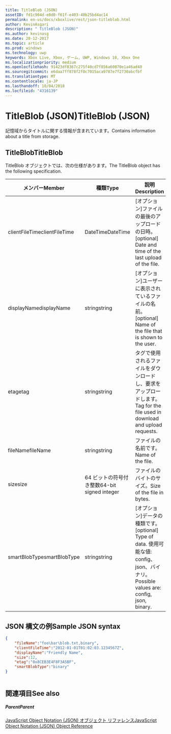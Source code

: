 ```yaml
---
title: TitleBlob (JSON)
assetID: fd1c904d-e8d0-f61f-e403-40b25bd4ac14
permalink: en-us/docs/xboxlive/rest/json-titleblob.html
author: KevinAsgari
description: " TitleBlob (JSON)"
ms.author: kevinasg
ms.date: 20-12-2017
ms.topic: article
ms.prod: windows
ms.technology: uwp
keywords: Xbox Live, Xbox, ゲーム, UWP, Windows 10, Xbox One
ms.localizationpriority: medium
ms.openlocfilehash: 91423df8367c275f40cd7f856a60070e1a46ad40
ms.sourcegitcommit: e6daa7ff878f2f0c7015aca9787e7f2730abcfbf
ms.translationtype: MT
ms.contentlocale: ja-JP
ms.lasthandoff: 10/04/2018
ms.locfileid: "4316139"
---
```

# <a name="titleblob-json"></a><span data-ttu-id="855b7-104">TitleBlob (JSON)</span><span class="sxs-lookup"><span data-stu-id="855b7-104">TitleBlob (JSON)</span></span>
<span data-ttu-id="855b7-105">記憶域からタイトルに関する情報が含まれています。</span><span class="sxs-lookup"><span data-stu-id="855b7-105">Contains information about a title from storage.</span></span> 
<a id="ID4EP"></a>

 
## <a name="titleblob"></a><span data-ttu-id="855b7-106">TitleBlob</span><span class="sxs-lookup"><span data-stu-id="855b7-106">TitleBlob</span></span>
 
<span data-ttu-id="855b7-107">TitleBlob オブジェクトでは、次の仕様があります。</span><span class="sxs-lookup"><span data-stu-id="855b7-107">The TitleBlob object has the following specification.</span></span>
 
| <span data-ttu-id="855b7-108">メンバー</span><span class="sxs-lookup"><span data-stu-id="855b7-108">Member</span></span>| <span data-ttu-id="855b7-109">種類</span><span class="sxs-lookup"><span data-stu-id="855b7-109">Type</span></span>| <span data-ttu-id="855b7-110">説明</span><span class="sxs-lookup"><span data-stu-id="855b7-110">Description</span></span>| 
| --- | --- | --- | 
| <span data-ttu-id="855b7-111">clientFileTime</span><span class="sxs-lookup"><span data-stu-id="855b7-111">clientFileTime</span></span>| <span data-ttu-id="855b7-112">DateTime</span><span class="sxs-lookup"><span data-stu-id="855b7-112">DateTime</span></span>| <span data-ttu-id="855b7-113">[オプション]ファイルの最後のアップロードの日時。</span><span class="sxs-lookup"><span data-stu-id="855b7-113">[optional] Date and time of the last upload of the file.</span></span>| 
| <span data-ttu-id="855b7-114">displayName</span><span class="sxs-lookup"><span data-stu-id="855b7-114">displayName</span></span>| <span data-ttu-id="855b7-115">string</span><span class="sxs-lookup"><span data-stu-id="855b7-115">string</span></span>| <span data-ttu-id="855b7-116">[オプション]ユーザーに表示されているファイルの名前。</span><span class="sxs-lookup"><span data-stu-id="855b7-116">[optional] Name of the file that is shown to the user.</span></span>| 
| <span data-ttu-id="855b7-117">etag</span><span class="sxs-lookup"><span data-stu-id="855b7-117">etag</span></span>| <span data-ttu-id="855b7-118">string</span><span class="sxs-lookup"><span data-stu-id="855b7-118">string</span></span>| <span data-ttu-id="855b7-119">タグで使用されるファイルをダウンロードし、要求をアップロードします。</span><span class="sxs-lookup"><span data-stu-id="855b7-119">Tag for the file used in download and upload requests.</span></span>| 
| <span data-ttu-id="855b7-120">fileName</span><span class="sxs-lookup"><span data-stu-id="855b7-120">fileName</span></span>| <span data-ttu-id="855b7-121">string</span><span class="sxs-lookup"><span data-stu-id="855b7-121">string</span></span>| <span data-ttu-id="855b7-122">ファイルの名前です。</span><span class="sxs-lookup"><span data-stu-id="855b7-122">Name of the file.</span></span>| 
| <span data-ttu-id="855b7-123">size</span><span class="sxs-lookup"><span data-stu-id="855b7-123">size</span></span>| <span data-ttu-id="855b7-124">64 ビットの符号付き整数</span><span class="sxs-lookup"><span data-stu-id="855b7-124">64-bit signed integer</span></span>| <span data-ttu-id="855b7-125">ファイルのバイトのサイズ。</span><span class="sxs-lookup"><span data-stu-id="855b7-125">Size of the file in bytes.</span></span>| 
| <span data-ttu-id="855b7-126">smartBlobType</span><span class="sxs-lookup"><span data-stu-id="855b7-126">smartBlobType</span></span>| <span data-ttu-id="855b7-127">string</span><span class="sxs-lookup"><span data-stu-id="855b7-127">string</span></span>| <span data-ttu-id="855b7-128">[オプション]データの種類です。</span><span class="sxs-lookup"><span data-stu-id="855b7-128">[optional] Type of data.</span></span> <span data-ttu-id="855b7-129">使用可能な値: config、json、バイナリ。</span><span class="sxs-lookup"><span data-stu-id="855b7-129">Possible values are: config, json, binary.</span></span>| 
  
<a id="ID4E6C"></a>

 
## <a name="sample-json-syntax"></a><span data-ttu-id="855b7-130">JSON 構文の例</span><span class="sxs-lookup"><span data-stu-id="855b7-130">Sample JSON syntax</span></span>
 

```json
{
    "fileName":"foo\bar\blob.txt,binary",
    "clientFileTime":"2012-01-01T01:02:03.1234567Z",
    "displayName":"Friendly Name",
    "size":12,
    "etag":"0x8CEB3E4F8F3A5BF",
    "smartBlobType":"binary"
}
      
```

  
<a id="ID4EID"></a>

 
## <a name="see-also"></a><span data-ttu-id="855b7-131">関連項目</span><span class="sxs-lookup"><span data-stu-id="855b7-131">See also</span></span>
 
<a id="ID4EKD"></a>

 
##### <a name="parent"></a><span data-ttu-id="855b7-132">Parent</span><span class="sxs-lookup"><span data-stu-id="855b7-132">Parent</span></span> 

[<span data-ttu-id="855b7-133">JavaScript Object Notation (JSON) オブジェクト リファレンス</span><span class="sxs-lookup"><span data-stu-id="855b7-133">JavaScript Object Notation (JSON) Object Reference</span></span>](atoc-xboxlivews-reference-json.md)

   
